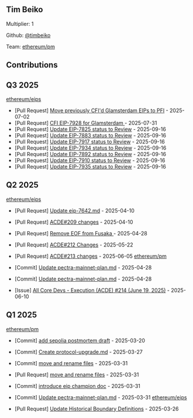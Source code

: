 
## Tim Beiko
Multiplier: 1

Github: [@timbeiko](https://github.com/timbeiko)

Team: [ethereum/pm](https://github.com/ethereum/pm)

## Contributions

## Q3 2025


[ethereum/eips](https://github.com/ethereum/eips)
* [Pull Request] [Move previously CFI'd Glamsterdam EIPs to PFI](https://github.com/ethereum/EIPs/pull/9970) - 2025-07-02
* [Pull Request] [CFI EIP-7928 for Glamsterdam ](https://github.com/ethereum/EIPs/pull/10083) - 2025-07-31
* [Pull Request] [Update EIP-7825 status to Review](https://github.com/ethereum/EIPs/pull/10345) - 2025-09-16
* [Pull Request] [Update EIP-7883 status to Review](https://github.com/ethereum/EIPs/pull/10344) - 2025-09-16
* [Pull Request] [Update EIP-7917 status to Review](https://github.com/ethereum/EIPs/pull/10343) - 2025-09-16
* [Pull Request] [Update EIP-7934 status to Review](https://github.com/ethereum/EIPs/pull/10342) - 2025-09-16
* [Pull Request] [Update EIP-7892 status to Review](https://github.com/ethereum/EIPs/pull/10341) - 2025-09-16
* [Pull Request] [Update EIP-7910 status to Review](https://github.com/ethereum/EIPs/pull/10340) - 2025-09-16
* [Pull Request] [Update EIP-7935 status to Review](https://github.com/ethereum/EIPs/pull/10339) - 2025-09-16
## Q2 2025


[ethereum/eips](https://github.com/ethereum/eips)
* [Pull Request] [Update eip-7642.md](https://github.com/ethereum/EIPs/pull/9626) - 2025-04-10
* [Pull Request] [ACDE#209 changes](https://github.com/ethereum/EIPs/pull/9624) - 2025-04-10
* [Pull Request] [Remove EOF from Fusaka ](https://github.com/ethereum/EIPs/pull/9703) - 2025-04-28

* [Pull Request] [ACDE#212 Changes](https://github.com/ethereum/EIPs/pull/9805) - 2025-05-22
* [Pull Request] [ACDE#213 changes](https://github.com/ethereum/EIPs/pull/9862) - 2025-06-05
[ethereum/pm](https://github.com/ethereum/pm)
* [Commit] [Update pectra-mainnet-plan.md](https://github.com/ethereum/pm/commit/2be18dea9f820238a76e23ad1553b29b9d965264) - 2025-04-28
* [Commit] [Update pectra-mainnet-plan.md](https://github.com/ethereum/pm/commit/1f0dac522798a7dc0be8d6850fa48cc04557526c) - 2025-04-28
* [Issue] [All Core Devs - Execution (ACDE) #214 (June 19, 2025)](https://github.com/ethereum/pm/issues/1569) - 2025-06-10
## Q1 2025

[ethereum/pm](https://github.com/ethereum/pm)
* [Commit] [add sepolia postmortem draft](https://github.com/ethereum/pm/commit/295d2816cb71fb60a960d8c9b83e10739acd06b3) - 2025-03-20

* [Commit] [Create protocol-upgrade.md](https://github.com/ethereum/pm/commit/4d68b847a0a7f695eeb92a72ae6c35613675d0f6) - 2025-03-27
* [Commit] [move and rename files](https://github.com/ethereum/pm/commit/e3efd13d8bdeab5a1d4c6e89b8d44f48ac27e44e) - 2025-03-31
* [Pull Request] [move and rename files](https://github.com/ethereum/pm/pull/1419) - 2025-03-31
* [Commit] [introduce eip champion doc](https://github.com/ethereum/pm/commit/a5b5d5c52edf70c858c1243f4f1714376c54edd0) - 2025-03-31
* [Commit] [Update pectra-mainnet-plan.md](https://github.com/ethereum/pm/commit/d8cbaf87f744234f46051d7b23771390cef19edd) - 2025-03-31
[ethereum/eips](https://github.com/ethereum/eips)
* [Pull Request] [Update Historical Boundary Definitions](https://github.com/ethereum/EIPs/pull/9550) - 2025-03-26
